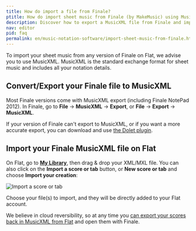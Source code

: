 ```yaml
---
title: How do import a file from Finale?
ptitle: How do import sheet music from Finale (by MakeMusic) using MusicXML?
description: Discover how to export a MusicXML file from Finale and import it on our cloud-based music notation software Flat.
nav: editor
pid: faq
permalink: en/music-notation-software/import-sheet-music-from-finale.html
---
```


To import your sheet music from any version of Finale on Flat, we advise you to use MusicXML. MusicXML is the standard exchange format for sheet music and includes all your notation details.

## Convert/Export your Finale file to MusicXML

Most Finale versions come with MusicXML export (including Finale NotePad 2012). In Finale, go to **File** → **MusicXML** → **Export**, or **File** → **Export** → **MusicXML**.

If your version of Finale can't export to MusicXML, or if you want a more accurate export, you can download and use [the Dolet plugin](https://www.musicxml.com/dolet-plugin/).

## Import your Finale MusicXML file on Flat

On Flat, go to [**My Library**](https://flat.io/my-library), then drag & drop your XML/MXL file. You can also click on the **Import a score or tab** button, or **New score or tab** and choose **Import your creation**:

![Import a score or tab](/help/assets/img/editor/create-score-import-btn.png)

Choose your file(s) to import, and they will be directly added to your Flat account.

We believe in cloud reversibility, so at any time you [can export your scores back in MusicXML from Flat](/help/en/music-notation-software/print-export.html) and open them with Finale.